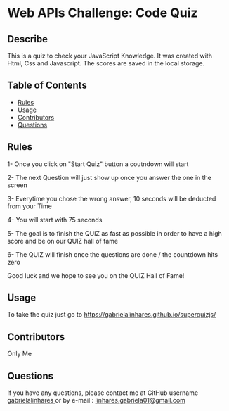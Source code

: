   # Web APIs Challenge: Code Quiz

  ## Describe
  This is a quiz to check your JavaScript Knowledge. It was created with Html, Css and Javascript. The scores are saved in the local storage. 

  ## Table of Contents
  * [Rules](#Rules)
  * [Usage](#usage)
  * [Contributors](#contributors)
  * [Questions](#questions)
  
  ## Rules
1- Once you click on "Start Quiz" button a coutndown will start

2- The next Question will just show up once you answer the one in the screen

3- Everytime you chose the wrong answer, 10 seconds will be deducted from your Time

4- You will start with 75 seconds

5- The goal is to finish the QUIZ as fast as possible in order to have a high score and be on our QUIZ hall of fame

6- The QUIZ will finish once the questions are done / the countdown hits zero

Good luck and we hope to see you on the QUIZ Hall of Fame!


  
  ## Usage
 To take the quiz just go to  https://gabrielalinhares.github.io/superquizjs/
  
  
  ## Contributors
  Only Me
 
  
  ## Questions 
  If you have any questions, please contact me at GitHub username <a href="https://github.com/gabrielalinhares"> gabrielalinhares </a> or by e-mail :
  linhares.gabriela01@gmail.com
